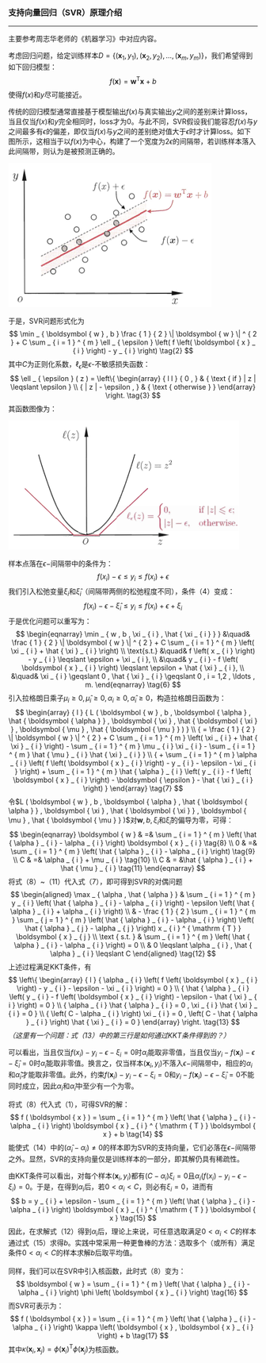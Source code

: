 ### 支持向量回归（SVR）原理介绍

------

主要参考周志华老师的《机器学习》中对应内容。

考虑回归问题，给定训练样本$D = \left\{ \left( \boldsymbol { x } _ { 1 } , y _ { 1 } \right) , \left( \boldsymbol { x } _ { 2 } , y _ { 2 } \right) , \ldots\right. ,\left( \boldsymbol { x } _ { m } , y _ { m } \right) \}$，我们希望得到如下回归模型：
$$
f ( \boldsymbol { x } ) = \boldsymbol { w } ^ { \mathrm { T } } \boldsymbol { x } + b \tag{1}
$$
使得$f(x)$和$y$尽可能接近。

传统的回归模型通常直接基于模型输出$f(x)$与真实输出$y$之间的差别来计算loss，当且仅当$f(x)$和$y$完全相同时，loss才为0。与此不同，SVR假设我们能容忍$f(x)$与$y$之间最多有$\epsilon$的偏差，即仅当$f(x)$与$y$之间的差别绝对值大于$\epsilon$时才计算loss。如下图所示，这相当于以$f(x)$为中心，构建了一个宽度为$2 \epsilon$的间隔带，若训练样本落入此间隔带，则认为是被预测正确的。

![1547130063966](assets/1547130063966.png)

于是，SVR问题形式化为
$$
\min _ { \boldsymbol { w } , b } \frac { 1 } { 2 } \| \boldsymbol { w } \| ^ { 2 } + C \sum _ { i = 1 } ^ { m } \ell _ { \epsilon } \left( f \left( \boldsymbol { x } _ { i } \right) - y _ { i } \right) \tag{2}
$$
其中$C$为正则化系数，$\ell _ { \epsilon }$是$\epsilon$-不敏感损失函数：
$$
\ell _ { \epsilon } ( z ) = \left\{ \begin{array} { l l } { 0 , } & { \text { if } | z | \leqslant \epsilon } \\ { | z | - \epsilon , } & { \text { otherwise } } \end{array} \right. \tag{3}
$$
其函数图像为：

![1547130254930](assets/1547130254930.png)

样本点落在$\epsilon-$间隔带中的条件为：
$$
f(x_{i})-\epsilon \leq y_{i} \leq f(x_{i})+\epsilon \tag{4}
$$
我们引入松弛变量$\xi _ { i }$和$\hat { \xi } _ { i }$（间隔带两侧的松弛程度不同），条件（4）变成：
$$
f(x_{i})-\epsilon - \hat \xi_{i} \leq y_{i} \leq f(x_{i})+\epsilon + \xi_{i} \tag{5}
$$
于是优化问题可以重写为：
$$
\begin{eqnarray}
\min _ { w , b , \xi _ { i } , \hat { \xi _ { i } } } &\quad& \frac { 1 } { 2 } \|  \boldsymbol { w } \| ^ { 2 } + C \sum _ { i = 1 } ^ { m } \left( \xi _ { i } + \hat { \xi } _ { i } \right)
\\ \text{s.t.} &\quad& f \left( x _ { i } \right) - y _ { i } \leqslant \epsilon + \xi _ { i },
\\ &\quad& y _ { i } - f \left( \boldsymbol { x } _ { i } \right) \leqslant \epsilon + \hat { \xi } _ { i },
\\ &\quad& \xi _ { i } \geqslant 0 , \hat { \xi } _ { i } \geqslant 0 , i = 1,2 , \ldots , m.
\end{eqnarray}
\tag{6}
$$
引入拉格朗日乘子$\mu _ { i } \geqslant 0 , \hat { \mu } _ { i } \geqslant 0 , \alpha _ { i } \geqslant 0 , \hat { \alpha } _ { i } \geqslant 0$，构造拉格朗日函数为：
$$
\begin{array} { l } { L ( \boldsymbol { w } , b , \boldsymbol { \alpha } , \hat { \boldsymbol { \alpha } } , \boldsymbol { \xi } , \hat { \boldsymbol { \xi } } , \boldsymbol { \mu } , \hat { \boldsymbol { \mu } } ) } \\ { = \frac { 1 } { 2 } \| \boldsymbol { w } \| ^ { 2 } + C \sum _ { i = 1 } ^ { m } \left( \xi _ { i } + \hat { \xi } _ { i } \right) - \sum _ { i = 1 } ^ { m } \mu _ { i } \xi _ { i } - \sum _ { i = 1 } ^ { m } \hat { \mu } _ { i } \hat { \xi } _ { i } } \\ { + \sum _ { i = 1 } ^ { m } \alpha _ { i } \left( f \left( \boldsymbol { x } _ { i } \right) - y _ { i } - \epsilon - \xi _ { i } \right) + \sum _ { i = 1 } ^ { m } \hat { \alpha } _ { i } \left( y _ { i } - f \left( \boldsymbol { x } _ { i } \right) - \boldsymbol { \epsilon } - \hat { \xi } _ { i } \right) } \end{array} \tag{7}
$$
令$L ( \boldsymbol { w } , b , \boldsymbol { \alpha } , \hat { \boldsymbol { \alpha } } , \boldsymbol { \xi } , \hat { \boldsymbol { \xi } } , \boldsymbol { \mu } , \hat { \boldsymbol { \mu } } )$对$\boldsymbol { w } , b , \xi _ { i }$和$\hat { \xi } _ { i }$的偏导为零，可得：
$$
\begin{eqnarray} \boldsymbol { w } & =& \sum _ { i = 1 } ^ { m } \left( \hat { \alpha } _ { i } - \alpha _ { i } \right) \boldsymbol { x } _ { i } \tag{8} \\ 0 & =& \sum _ { i = 1 } ^ { m } \left( \hat { \alpha } _ { i } - \alpha _ { i } \right) \tag{9} \\ C & =& \alpha _ { i } + \mu _ { i } \tag{10} \\ C & = &\hat { \alpha } _ { i } + \hat { \mu } _ { i } \tag{11} \end{eqnarray}
$$
将式（8）~（11）代入式（7），即可得到SVR的对偶问题
$$
\begin{aligned} \max _ { \alpha , \hat { \alpha } } & \sum _ { i = 1 } ^ { m } y _ { i } \left( \hat { \alpha } _ { i } - \alpha _ { i } \right) - \epsilon \left( \hat { \alpha } _ { i } + \alpha _ { i } \right) \\ & - \frac { 1 } { 2 } \sum _ { i = 1 } ^ { m } \sum _ { j = 1 } ^ { m } \left( \hat { \alpha } _ { i } - \alpha _ { i } \right) \left( \hat { \alpha } _ { j } - \alpha _ { j } \right) x _ { i } ^ { \mathrm { T } } \boldsymbol { x } _ { j } \\ \text { s.t. } & \sum _ { i = 1 } ^ { m } \left( \hat { \alpha } _ { i } - \alpha _ { i } \right) = 0 \\ & 0 \leqslant \alpha _ { i } , \hat { \alpha } _ { i } \leqslant C \end{aligned} \tag{12}
$$
上述过程满足KKT条件，有
$$
\left\{ \begin{array} { l } { \alpha _ { i } \left( f \left( \boldsymbol { x } _ { i } \right) - y _ { i } - \epsilon - \xi _ { i } \right) = 0 } \\ { \hat { \alpha } _ { i } \left( y _ { i } - f \left( \boldsymbol { x } _ { i } \right) - \epsilon - \hat { \xi } _ { i } \right) = 0 } \\ { \alpha _ { i } \hat { \alpha } _ { i } = 0 , \xi _ { i } \hat { \xi } _ { i } = 0 } \\ { \left( C - \alpha _ { i } \right) \xi _ { i } = 0 , \left( C - \hat { \alpha } _ { i } \right) \hat { \xi } _ { i } = 0 } \end{array} \right. \tag{13}
$$
*（这里有一个问题：式（13）中的第三行是如何通过KKT条件得到的？）*

可以看出，当且仅当$f \left( x _ { i } \right) - y _ { i } - \epsilon - \xi _ { i } = 0$时$\alpha _ { i }$能取非零值，当且仅当$y _ { i } - f \left( \boldsymbol { x } _ { i } \right) - \epsilon - \hat { \xi } _ { i } = 0$时$\hat { \alpha } _ { i }$能取非零值。换言之，仅当样本$\left( \boldsymbol { x } _ { i } , y _ { i } \right)$不落入$\epsilon-$间隔带中，相应的$\alpha _ { i }$和$\hat { \alpha } _ { i }$才能取非零值。此外，约束$f \left( \boldsymbol { x } _ { i } \right) - y _ { i } - \epsilon - \xi _ { i } = 0$和$y _ { i } - f \left( \boldsymbol { x } _ { i } \right) - \epsilon - \hat { \xi } _ { i } = 0$不能同时成立，因此$\alpha _ { i }$和$\hat { \alpha } _ { i }$中至少有一个为零。

将式（8）代入式（1），可得SVR的解：
$$
f ( \boldsymbol { x } ) = \sum _ { i = 1 } ^ { m } \left( \hat { \alpha } _ { i } - \alpha _ { i } \right) \boldsymbol { x } _ { i } ^ { \mathrm { T } } \boldsymbol { x } + b \tag{14}
$$
能使式（14）中的$\left( \hat { \alpha } _ { i } - \alpha _ { i } \right) \neq 0$的样本即为SVR的支持向量，它们必落在$\epsilon-$间隔带之外。显然，SVR的支持向量仅是训练样本的一部分，即其解仍具有稀疏性。

由KKT条件可以看出，对每个样本$\left( \boldsymbol { x } _ { i } , y _ { i } \right)$都有$\left( C - \alpha _ { i } \right) \xi _ { i } = 0$且$\alpha _ { i } \left( f \left( x _ { i } \right) - y _ { i } - \epsilon - \xi _ { i } \right) = 0$。于是，在得到$\alpha _ { i }$后，若$0 < \alpha _ { i } < C$，则必有$\xi _ { i } = 0$，进而有
$$
b = y _ { i } + \epsilon - \sum _ { i = 1 } ^ { m } \left( \hat { \alpha } _ { i } - \alpha _ { i } \right) \boldsymbol { x } _ { i } ^ { \mathrm { T } } \boldsymbol { x } \tag{15}
$$
因此，在求解式（12）得到$\alpha _ { i }$后，理论上来说，可任意选取满足$0 < \alpha _ { i } < C$的样本通过式（15）求得$b$。实践中常采用一种更鲁棒的方法：选取多个（或所有）满足条件$0 < \alpha _ { i } < C$的样本求解$b$后取平均值。

同样，我们可以在SVR中引入核函数，此时式（8）变为：
$$
\boldsymbol { w } = \sum _ { i = 1 } ^ { m } \left( \hat { \alpha } _ { i } - \alpha _ { i } \right) \phi \left( \boldsymbol { x } _ { i } \right) \tag{16}
$$
而SVR可表示为：
$$
f ( \boldsymbol { x } ) = \sum _ { i = 1 } ^ { m } \left( \hat { \alpha } _ { i } - \alpha _ { i } \right) \kappa \left( \boldsymbol { x } , \boldsymbol { x } _ { i } \right) + b \tag{17}
$$
其中$\kappa \left( \boldsymbol { x } _ { i } , \boldsymbol { x } _ { j } \right) = \phi \left( \boldsymbol { x } _ { i } \right) ^ { \mathrm { T } } \phi \left( \boldsymbol { x } _ { j } \right)$为核函数。